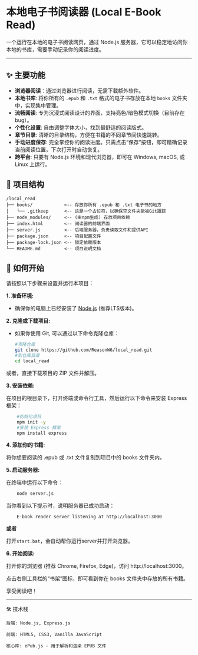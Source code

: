 # 本地电子书阅读器 (Local E-Book Read)

一个运行在本地的电子书阅读网页，通过 Node.js 服务器，它可以稳定地访问你本地的书库，需要手动记录你的阅读进度。

---
## ✨ 主要功能
- **浏览器阅读**：通过浏览器进行阅读，无需下载额外软件。
- **本地书库**: 将你所有的 `.epub` 和 `.txt` 格式的电子书存放在本地 `books` 文件夹中，实现集中管理。
- **流畅阅读**: 专为沉浸式阅读设计的界面，支持亮色/暗色模式切换（目前存在bug）。
- **个性化设置**: 自由调整字体大小，找到最舒适的阅读版式。
- **章节目录**: 清晰的目录结构，方便在书籍的不同章节间快速跳转。
- **手动进度保存**: 完全掌控你的阅读进度。只需点击“保存”按钮，即可精确记录当前阅读位置，下次打开时自动恢复。
- **跨平台**: 只要有 Node.js 环境和现代浏览器，即可在 Windows, macOS, 或 Linux 上运行。

## 📂 项目结构
```
/local_read
├── books/            <-- 存放你所有 .epub 和 .txt 电子书的地方
│   └── .gitkeep      <-- 这是一个占位符，以确保空文件夹能被Git跟踪
├── node_modules/     <-- (由npm生成) 存放项目依赖
├── index.html        <-- 阅读器的前端界面
├── server.js         <-- 后端服务器，负责读取文件和提供API
├── package.json      <-- 项目配置文件
├── package-lock.json <-- 锁定依赖版本
└── README.md         <-- 项目说明文档
```

## 🚀 如何开始

请按照以下步骤来设置并运行本项目：

**1. 准备环境:**

- 确保你的电脑上已经安装了 [Node.js](https://nodejs.org/) (推荐LTS版本)。

**2. 克隆或下载项目:**

- 如果你使用 Git, 可以通过以下命令克隆仓库：
  ```bash
  #克隆仓库
  git clone https://github.com/ReasonW6/local_read.git
  #到仓库目录  
  cd local_read

或者，直接下载项目的 ZIP 文件并解压。

**3. 安装依赖:**

在项目的根目录下，打开终端或命令行工具，然后运行以下命令来安装 Express 框架：
```Bash
    #初始化项目
    npm init -y
    #安装 Express 框架
    npm install express
```
**4. 添加你的书籍:**

将你想要阅读的 .epub 或 .txt 文件复制到项目中的 books 文件夹内。

**5. 启动服务器:**

在终端中运行以下命令：
```Bash
    node server.js
```
当你看到以下提示时，说明服务器已成功启动：
```
    E-book reader server listening at http://localhost:3000
```
**或者**  

打开`start.bat`，会自动帮你运行server并打开浏览器。

**6. 开始阅读:**

打开你的浏览器 (推荐 Chrome, Firefox, Edge)，访问 http://localhost:3000。

点击右侧工具栏的“书架”图标，即可看到你在 books 文件夹中存放的所有书籍。

享受阅读吧！

---
🛠️ 技术栈

    后端: Node.js, Express.js

    前端: HTML5, CSS3, Vanilla JavaScript

    核心库: ePub.js - 用于解析和渲染 EPUB 文件
